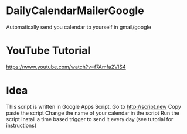 # DailyCalendarMailerGoogle
Automatically send you calendar to yourself in gmail/google

# YouTube Tutorial
https://www.youtube.com/watch?v=f7Amfa2VIS4

# Idea
This script is written in Google Apps Script.
Go to http://script.new
Copy paste the script
Change the name of your calendar in the script
Run the script
Install a time based trigger to send it every day (see tutorial for instructions)
